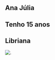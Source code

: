 ## Ana Júlia ##
## Tenho 15 anos ##
## Libriana ##
![.](https://media.tenor.com/9jeKq6NWOfAAAAAM/smoochhug-smooch.gif)
